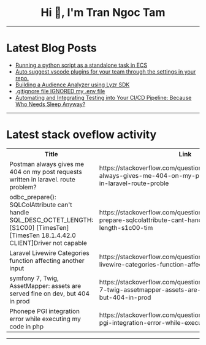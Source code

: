 <h1 align="center">Hi 👋, I'm Tran Ngoc Tam</h1>

---

# Latest Blog Posts 
<!-- BLOG-POST-LIST:START -->
- [Running a python script as a standalone task in ECS](https://dev.to/harsh_vardhansingh_69340/running-a-python-script-as-a-standalone-task-in-ecs-317l)
- [Auto suggest vscode plugins for your team through the settings in your repo.](https://dev.to/matthewbill/auto-suggest-vscode-plugins-for-your-team-through-the-settings-in-your-repo-1l6m)
- [Building a Audience Analyzer using Lyzr SDK](https://dev.to/akshay007/building-a-audience-analyzer-using-lyzr-sdk-1kb6)
- [.gitignore file IGNORED my .env file](https://dev.to/bkaush/gitignore-file-ignored-my-env-file-3lgf)
- [Automating and Integrating Testing into Your CI/CD Pipeline: Because Who Needs Sleep Anyway?](https://dev.to/spantheslayer/automating-and-integrating-testing-into-your-cicd-pipeline-because-who-needs-sleep-anyway-3bea)
<!-- BLOG-POST-LIST:END -->

---

# Latest stack oveflow activity
<table>
  <tr><th>Title</th><th>Link</th></tr>
  <!-- STACKOVERFLOW:START --><tr><td>Postman always gives me 404 on my post requests written in laravel. route problem?</td><td>https://stackoverflow.com/questions/78597968/postman-always-gives-me-404-on-my-post-requests-written-in-laravel-route-proble</td></tr><tr><td>odbc_prepare&lpar;&rpar;: SQLColAttribute can&#39;t handle SQL_DESC_OCTET_LENGTH: [S1C00] [TimesTen][TimesTen 18.1.4.42.0 CLIENT]Driver not capable</td><td>https://stackoverflow.com/questions/78597871/odbc-prepare-sqlcolattribute-cant-handle-sql-desc-octet-length-s1c00-tim</td></tr><tr><td>Laravel Livewire Categories function affecting another input</td><td>https://stackoverflow.com/questions/78597618/laravel-livewire-categories-function-affecting-another-input</td></tr><tr><td>symfony 7, Twig, AssetMapper: assets are served fine on dev, but 404 in prod</td><td>https://stackoverflow.com/questions/78597482/symfony-7-twig-assetmapper-assets-are-served-fine-on-dev-but-404-in-prod</td></tr><tr><td>Phonepe PGI integration error while executing my code in php</td><td>https://stackoverflow.com/questions/78597470/phonepe-pgi-integration-error-while-executing-my-code-in-php</td></tr><!-- STACKOVERFLOW:END -->
</table>

---


